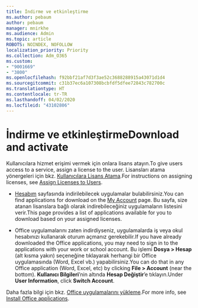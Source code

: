 ```yaml
---
title: İndirme ve etkinleştirme
ms.author: pebaum
author: pebaum
manager: mnirkhe
ms.audience: Admin
ms.topic: article
ROBOTS: NOINDEX, NOFOLLOW
localization_priority: Priority
ms.collection: Adm_O365
ms.custom:
- "9001669"
- "3800"
ms.openlocfilehash: f92bbf21af7d3f3ae52c3688288915a43071d1d4
ms.sourcegitcommit: c31b37ec6a107308bcbfdf5dfee72843c782700c
ms.translationtype: HT
ms.contentlocale: tr-TR
ms.lasthandoff: 04/02/2020
ms.locfileid: "43102806"
---
```

# <a name="download-and-activate"></a><span data-ttu-id="8c678-102">İndirme ve etkinleştirme</span><span class="sxs-lookup"><span data-stu-id="8c678-102">Download and activate</span></span>

<span data-ttu-id="8c678-103">Kullanıcılara hizmet erişimi vermek için onlara lisans atayın.</span><span class="sxs-lookup"><span data-stu-id="8c678-103">To give users access to a service, assign a license to the user.</span></span> <span data-ttu-id="8c678-104">Lisansları atama yönergeleri için bkz. [Kullanıcılara Lisans Atama](https://docs.microsoft.com/microsoft-365/admin/manage/assign-licenses-to-users).</span><span class="sxs-lookup"><span data-stu-id="8c678-104">For instructions on assigning licenses, see [Assign Licenses to Users](https://docs.microsoft.com/microsoft-365/admin/manage/assign-licenses-to-users).</span></span>

- <span data-ttu-id="8c678-105">[Hesabım](https://portal.office.com/account/#installs) sayfasında indirilebilecek uygulamalar bulabilirsiniz.</span><span class="sxs-lookup"><span data-stu-id="8c678-105">You can find applications for download on the [My Account](https://portal.office.com/account/#installs) page.</span></span> <span data-ttu-id="8c678-106">Bu sayfa, size atanan lisanslara bağlı olarak indirebileceğiniz uygulamaların listesini verir.</span><span class="sxs-lookup"><span data-stu-id="8c678-106">This page provides a list of applications available for you to download based on your assigned licenses.</span></span> 

- <span data-ttu-id="8c678-107">Office uygulamalarını zaten indirdiyseniz, uygulamalarda iş veya okul hesabınızı kullanarak oturum açmanız gerekebilir.</span><span class="sxs-lookup"><span data-stu-id="8c678-107">If you have already downloaded the Office applications, you may need to sign in to the applications with your work or school account.</span></span> <span data-ttu-id="8c678-108">Bu işlemi **Dosya > Hesap** (alt kısma yakın) seçeneğine tıklayarak herhangi bir Office uygulamasında (Word, Excel vb.) yapabilirsiniz.</span><span class="sxs-lookup"><span data-stu-id="8c678-108">You can do that in any Office application (Word, Excel, etc) by clicking **File > Account** (near the bottom).</span></span> <span data-ttu-id="8c678-109">**Kullanıcı Bilgileri**’nin altında **Hesap Değiştir**’e tıklayın.</span><span class="sxs-lookup"><span data-stu-id="8c678-109">Under **User Information**, click **Switch Account**.</span></span>

<span data-ttu-id="8c678-110">Daha fazla bilgi için bkz. [Office uygulamalarını yükleme](https://docs.microsoft.com/microsoft-365/admin/setup/install-applications).</span><span class="sxs-lookup"><span data-stu-id="8c678-110">For more info, see [Install Office applications](https://docs.microsoft.com/microsoft-365/admin/setup/install-applications).</span></span>
